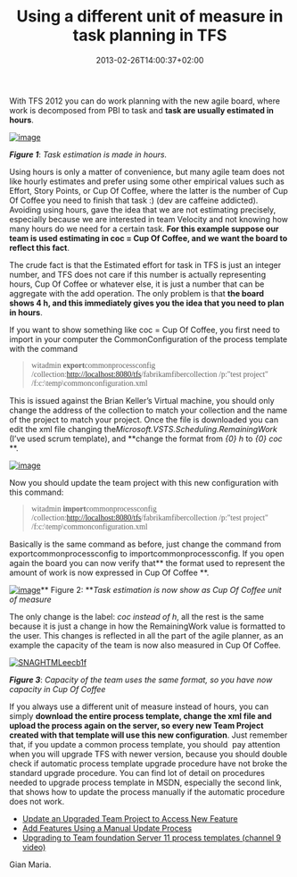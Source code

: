 ﻿---
title: "Using a different unit of measure in task planning in TFS"
description: ""
date: 2013-02-26T14:00:37+02:00
draft: false
tags: [Team Foundation Server]
categories: [Team Foundation Server]
---
With TFS 2012 you can do work planning with the new agile board, where work is decomposed from PBI to task and  **task are usually estimated in hours**.

[![image](http://www.codewrecks.com/blog/wp-content/uploads/2013/02/image_thumb10.png "image")](http://www.codewrecks.com/blog/wp-content/uploads/2013/02/image10.png)

 ***Figure 1***: *Task estimation is made in hours.*

Using hours is only a matter of convenience, but many agile team does not like hourly estimates and prefer using some other empirical values such as Effort, Story Points, or Cup Of Coffee, where the latter is the number of Cup Of Coffee you need to finish that task :) (dev are caffeine addicted). Avoiding using hours, gave the idea that we are not estimating precisely, especially because we are interested in team Velocity and not knowing how many hours do we need for a certain task.  **For this example suppose our team is used estimating in coc = Cup Of Coffee, and we want the board to reflect this fact**.

The crude fact is that the Estimated effort for task in TFS is just an integer number, and TFS does not care if this number is actually representing hours, Cup Of Coffee or whatever else, it is just a number that can be aggregate with the add operation. The only problem is that **the board shows 4 h, and this immediately gives you the idea that you need to plan in hours**.

If you want to show something like coc = Cup Of Coffee, you first need to import in your computer the CommonConfiguration of the process template with the command

> <font face="Consolas">witadmin <strong>export</strong>commonprocessconfig /collection:</font>[<font face="Consolas">http://localhost:8080/tfs</font>](http://localhost:8080/tfs)<font face="Consolas">/fabrikamfibercollection /p:&quot;test project&quot; /f:c:\temp\commonconfiguration.xml</font>

This is issued against the Brian Keller’s Virtual machine, you should only change the address of the collection to match your collection and the name of the project to match your project. Once the file is downloaded you can edit the xml file changing the*Microsoft.VSTS.Scheduling.RemainingWork* (I’ve used scrum template), and **change the format from *{0} h* to *{0} coc* **.

[![image](http://www.codewrecks.com/blog/wp-content/uploads/2013/02/image_thumb11.png "image")](http://www.codewrecks.com/blog/wp-content/uploads/2013/02/image11.png)

Now you should update the team project with this new configuration with this command:

> <font face="Consolas">witadmin <strong>import</strong>commonprocessconfig /collection:</font>[<font face="Consolas">http://localhost:8080/tfs</font>](http://localhost:8080/tfs)<font face="Consolas">/fabrikamfibercollection /p:&quot;test project&quot; /f:c:\temp\commonconfiguration.xml</font>

Basically is the same command as before, just change the command from exportcommonprocessconfig to importcommonprocessconfig. If you open again the board you can now verify that** the format used to represent the amount of work is now expressed in Cup Of Coffee **.

[![image](http://www.codewrecks.com/blog/wp-content/uploads/2013/02/image_thumb12.png "image")](http://www.codewrecks.com/blog/wp-content/uploads/2013/02/image12.png)** Figure 2: ***Task estimation is now show as Cup Of Coffee unit of measure*

The only change is the label: *coc instead of h*, all the rest is the same because it is just a change in how the RemainingWork value is formatted to the user. This changes is reflected in all the part of the agile planner, as an example the capacity of the team is now also measured in Cup Of Coffee.

[![SNAGHTMLeecb1f](http://www.codewrecks.com/blog/wp-content/uploads/2013/02/SNAGHTMLeecb1f_thumb.png "SNAGHTMLeecb1f")](http://www.codewrecks.com/blog/wp-content/uploads/2013/02/SNAGHTMLeecb1f.png)

 ***Figure 3***: *Capacity of the team uses the same format, so you have now capacity in Cup Of Coffee*

If you always use a different unit of measure instead of hours, you can simply  **download the entire process template, change the xml file and upload the process again on the server, so every new Team Project created with that template will use this new configuration**. Just remember that, if you update a common process template, you should  pay attention when you will upgrade TFS with newer version, because you should double check if automatic process template upgrade procedure have not broke the standard upgrade procedure. You can find lot of detail on procedures needed to upgrade process template in MSDN, especially the second link, that shows how to update the process manually if the automatic procedure does not work.

- [Update an Upgraded Team Project to Access New Feature](http://msdn.microsoft.com/en-us/library/ff432837.aspx)
- [Add Features Using a Manual Update Process](http://msdn.microsoft.com/en-us/library/hh500409.aspx)
- [Upgrading to Team foundation Server 11 process templates (channel 9 video)](http://channel9.msdn.com/Blogs/VisualStudio/Upgrading-to-Team-Foundation-Server-11-Process-Templates)

Gian Maria.
